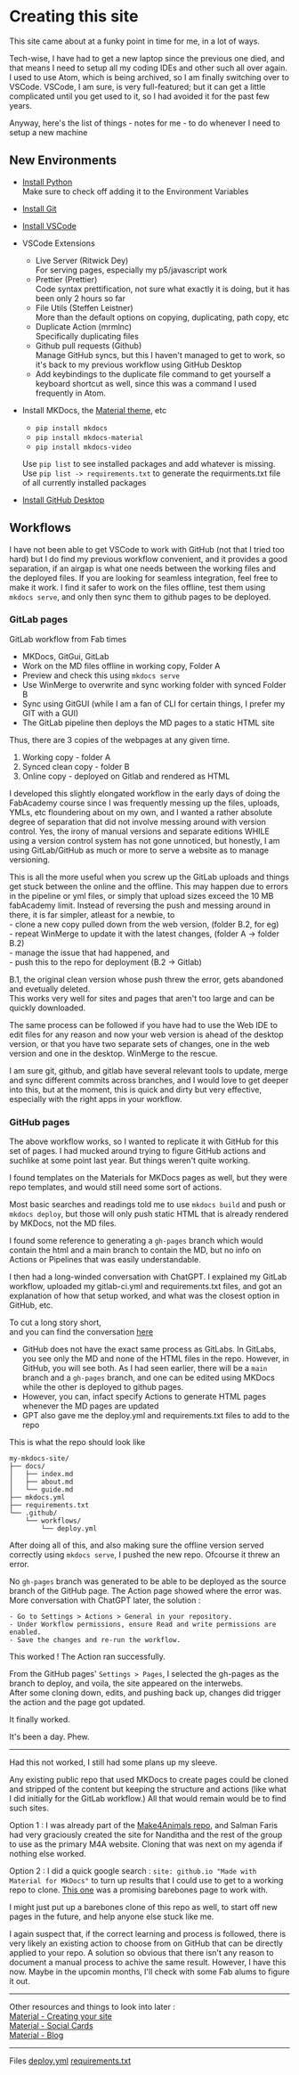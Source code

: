# Creating this site

This site came about at a funky point in time for me, in a lot of ways.

Tech-wise, I have had to get a new laptop since the previous one died, and that means I need to setup all my coding IDEs and other such all over again. I used to use Atom, which is being archived, so I am finally switching over to VSCode. VSCode, I am sure, is very full-featured; but it can get a little complicated until you get used to it, so I had avoided it for the past few years.

Anyway, here's the list of things - notes for me - to do whenever I need to setup a new machine

## New Environments

- [Install Python](https://www.python.org/downloads/)  
 Make sure to check off adding it to the Environment Variables

- [Install Git](https://git-scm.com/downloads)  

- [Install VSCode](https://code.visualstudio.com/download)

- VSCode Extensions
    - Live Server (Ritwick Dey)  
        For serving pages, especially my p5/javascript work  
    - Prettier (Prettier)  
        Code syntax prettification, not sure what exactly it is doing, but it has been only 2 hours so far
    - File Utils (Steffen Leistner)  
        More than the default options on copying, duplicating, path copy, etc
    - Duplicate Action (mrmlnc)  
        Specifically duplicating files
    - Github pull requests (Github)  
        Manage GitHub syncs, but this I haven't managed to get to work, so it's back to my previous workflow using GitHub Desktop  
    - Add keybindings to the duplicate file command to get yourself a keyboard shortcut as well, since this was a command I used frequently in Atom.  

- Install MKDocs, the [Material theme](https://squidfunk.github.io/mkdocs-material/getting-started/), etc  
    - `pip install mkdocs`
    - `pip install mkdocs-material `
    - `pip install mkdocs-video`

    Use `pip list` to see installed packages and add whatever is missing.  
    Use `pip list -> requirements.txt` to generate the requirments.txt file of all currently installed packages 

- [Install GitHub Desktop](https://desktop.github.com/download/)

## Workflows

I have not been able to get VSCode to work with GitHub (not that I tried too hard) but I do find my previous workflow convenient, and it provides a good separation, if an airgap is what one needs between the working files and the deployed files. If you are looking for seamless integration, feel free to make it work. I find it safer to work on the files offline, test them using `mkdocs serve`, and only then sync them to github pages to be deployed.  

### GitLab pages

GitLab workflow from Fab times
- MKDocs, GitGui, GitLab
- Work on the MD files offline in working copy, Folder A
- Preview and check this using `mkdocs serve`
- Use WinMerge to overwrite and sync working folder with synced Folder B
- Sync using GitGUI (while I am a fan of CLI for certain things, I prefer my GIT with a GUI)
- The GitLab pipeline then deploys the MD pages to a static HTML site

Thus, there are 3 copies of the webpages at any given time.  
1. Working copy - folder A  
2. Synced clean copy - folder B  
3. Online copy - deployed on Gitlab and rendered as HTML  

I developed this slightly elongated workflow in the early days of doing the FabAcademy course since I was frequently messing up the files, uploads, YMLs, etc floundering about on my own, and I wanted a rather absolute degree of separation that did not involve messing around with version control. Yes, the irony of manual versions and separate editions WHILE using a version control system has not gone unnoticed, but honestly, I am using GitLab/GitHub as much or more to serve a website as to manage versioning.

This is all the more useful when you screw up the GitLab uploads and things get stuck between the online and the offline. This may happen due to errors in the pipeline or yml files, or simply that upload sizes exceed the 10 MB fabAcademy limit. Instead of reversing the push and messing around in there, it is far simpler, atleast for a newbie, to   
    - clone a new copy pulled down from the web version, (folder B.2, for eg)  
    - repeat WinMerge to update it with the latest changes, (folder A -> folder B.2)  
    - manage the issue that had happened, and   
    - push this to the repo for deployment (B.2 -> Gitlab)  

B.1, the original clean version whose push threw the error, gets abandoned and evetually deleted.  
This works very well for sites and pages that aren't too large and can be quickly downloaded.

The same process can be followed if you have had to use the Web IDE to edit files for any reason and now your web version is ahead of the desktop version, or that you have two separate sets of changes, one in the web version and one in the desktop. WinMerge to the rescue.

I am sure git,  github, and gitlab have several relevant tools to update, merge and sync different commits across branches, and I would love to get deeper into this, but at the moment, this is quick and dirty but very effective, especially with the right apps in your workflow.

### GitHub pages

The above workflow works, so I wanted to replicate it with GitHub for this set of pages.
I had mucked around trying to figure GitHub actions and suchlike at some point last year. But things weren't quite working. 

I found templates on the Materials for MKDocs pages as well, but they were repo templates, and would still need some sort of actions.

Most basic searches and readings told me to use `mkdocs build` and push or `mkdocs deploy`, but those will only push static HTML that is already rendered by MKDocs, not the MD files. 

I found some reference to generating a `gh-pages` branch which would contain the html and a main branch to contain the MD, but no info on Actions or Pipelines that was easily understandable.

I then had a long-winded conversation with ChatGPT. I explained my GitLab workflow, uploaded my gitlab-ci.yml and requirements.txt files, and got an explanation of how that setup worked, and what was the closest option in GitHub, etc.

To cut a long story short,  
and you can find the conversation [here](https://chatgpt.com/share/676e7582-c400-8004-b849-48bf3045e69c)  

- GitHub does not have the exact same process as GitLabs. In GitLabs, you see only the MD and none of the HTML files in the repo. However, in GitHub, you will see both. As I had seen earlier, there will be a `main` branch and a `gh-pages` branch, and one can be edited using MKDocs while the other is deployed to github pages.
- However, you can, infact specify Actions to generate HTML pages whenever the MD pages are updated
- GPT also gave me the deploy.yml and requirements.txt files to add to the repo

This is what the repo should look like
```
my-mkdocs-site/
├── docs/
│   ├── index.md
│   ├── about.md
│   └── guide.md
├── mkdocs.yml
├── requirements.txt
└── .github/
    └── workflows/
        └── deploy.yml
```

After doing all of this, and also making sure the offline version served correctly using `mkdocs serve`, I pushed the new repo.
Ofcourse it threw an error.

No `gh-pages` branch was generated to be able to be deployed as the source branch of the GitHub page. The Action page showed where the error was. More conversation with ChatGPT later, the solution :

```
- Go to Settings > Actions > General in your repository.
- Under Workflow permissions, ensure Read and write permissions are enabled.
- Save the changes and re-run the workflow.
```

This worked ! The Action ran successfully.

From the GitHub pages' `Settings > Pages`, I selected the gh-pages as the branch to deploy, and voila, the site appeared on the interwebs.  
After some cloning down, edits, and pushing back up, changes did trigger the action and the page got updated. 

It finally worked.  

It's been a day. Phew.  

---

Had this not worked, I still had some plans up my sleeve.

Any existing public repo that used MKDocs to create pages could be cloned and stripped of the content but keeping the structure and actions (like what I did initially for the GitLab workflow.) All that would remain would be to find such sites.

Option 1 : I was already part of the [Make4Animals repo](https://github.com/make4animals/make4animals.github.io/), and Salman Faris had very graciously created the site for Nanditha and the rest of the group to use as the primary M4A website. Cloning that was next on my agenda if nothing else worked.

Option 2 : I did a quick google search : `site: github.io "Made with Material for MkDocs"` to turn up results that I could use to get to a working repo to clone. [This one](https://vra.github.io/mkdocs-material-example/) was a promising barebones page to work with.

I might just put up a barebones clone of this repo as well, to start off new pages in the future, and help anyone else stuck like me.

I again suspect that, if the correct learning and process is followed, there is very likely an existing action to choose from on GitHub that can be directly applied to your repo. A solution so obvious that there isn't any reason to document a manual process to achive the same result. However, I have this now. Maybe in the upcomin months, I'll check with some Fab alums to figure it out.

---

Other resources and things to look into later :  
[Material - Creating your site](https://squidfunk.github.io/mkdocs-material/creating-your-site/)  
[Material - Social Cards](https://squidfunk.github.io/mkdocs-material/setup/setting-up-social-cards/)  
[Material - Blog](https://squidfunk.github.io/mkdocs-material/setup/setting-up-a-blog/)  

---

Files
[deploy.yml](files/deploy.yml.txt)
[requirements.txt](files/requirements.txt)
